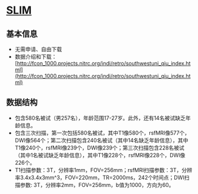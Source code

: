 # [SLIM](http://fcon_1000.projects.nitrc.org/indi/retro/southwestuni_qiu_index.html)

## 基本信息

* 无需申请、自由下载
* 数据介绍和下载：[http://fcon_1000.projects.nitrc.org/indi/retro/southwestuni_qiu_index.html](http://fcon_1000.projects.nitrc.org/indi/retro/southwestuni_qiu_index.html)

## 数据结构

* 包含580名被试（男257名），年龄范围17-27岁。此外，还有14名被试缺乏年龄信息。
* 包含三次扫描，第一次包括580名被试，其中T1像580个，rsfMRI像577个，DWI像564个；第二次扫描包含240名被试（其中14名缺乏年龄信息），其中T1像240个，rsfMRI像239个，DWI像239个；第三次扫描包含228名被试（其中1名被试缺乏年龄信息），其中T1像228个，rsfMRI像228个，DWI像226个。
* T1扫描参数：3T，分辨率1mm，FOV=256mm；rsfMRI扫描参数：3T，分辨率3.4x3.4x3mm^3，FOV=220mm，TR=2000ms，242个时间点；DWI扫描参数: 3T，分辨率2mm，FOV=256mm，b值为1000，方向为60。
